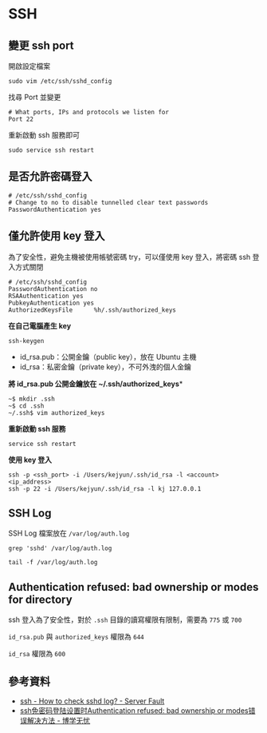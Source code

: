 # SSH

## 變更 ssh port

開啟設定檔案

```shell
sudo vim /etc/ssh/sshd_config
```

找尋 Port 並變更

```shell
# What ports, IPs and protocols we listen for
Port 22
```

重新啟動 ssh 服務即可

```shell
sudo service ssh restart
```

## 是否允許密碼登入

```shell
# /etc/ssh/sshd_config
# Change to no to disable tunnelled clear text passwords
PasswordAuthentication yes
```

## 僅允許使用 key 登入

為了安全性，避免主機被使用帳號密碼 try，可以僅使用 key 登入，將密碼 ssh 登入方式關閉

```shell
# /etc/ssh/sshd_config
PasswordAuthentication no
RSAAuthentication yes
PubkeyAuthentication yes
AuthorizedKeysFile      %h/.ssh/authorized_keys
```

**在自己電腦產生 key**

```shell
ssh-keygen
```

* id_rsa.pub：公開金鑰（public key），放在 Ubuntu 主機
* id_rsa：私密金鑰（private key），不可外洩的個人金鑰


**將 id_rsa.pub 公開金鑰放在 ~/.ssh/authorized_keys***

```shell
~$ mkdir .ssh
~$ cd .ssh
~/.ssh$ vim authorized_keys
```

**重新啟動 ssh 服務**

```shell
service ssh restart
```

**使用 key 登入**

```shell
ssh -p <ssh_port> -i /Users/kejyun/.ssh/id_rsa -l <account> <ip_address>
ssh -p 22 -i /Users/kejyun/.ssh/id_rsa -l kj 127.0.0.1
```

## SSH Log

SSH Log 檔案放在 `/var/log/auth.log`

```shell
grep 'sshd' /var/log/auth.log

tail -f /var/log/auth.log
```


## Authentication refused: bad ownership or modes for directory

ssh 登入為了安全性，對於 `.ssh` 目錄的讀寫權限有限制，需要為 `775` 或 `700`

`id_rsa.pub` 與 `authorized_keys` 權限為 `644`

`id_rsa` 權限為 `600`


## 參考資料
* [ssh - How to check sshd log? - Server Fault](https://serverfault.com/questions/130482/how-to-check-sshd-log)
* [ssh免密码登陆设置时Authentication refused: bad ownership or modes错误解决方法 - 博学无忧](https://www.bo56.com/ssh%E5%85%8D%E5%AF%86%E7%A0%81%E7%99%BB%E9%99%86%E8%AE%BE%E7%BD%AE%E6%97%B6authentication-refused-bad-ownership-or-modes%E9%94%99%E8%AF%AF%E8%A7%A3%E5%86%B3%E6%96%B9%E6%B3%95/)
